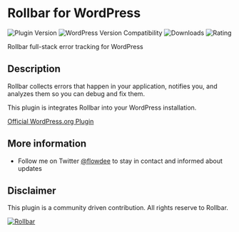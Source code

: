 # Rollbar for WordPress
![Plugin Version](https://img.shields.io/wordpress/plugin/v/rollbar.svg "Plugin Version") ![WordPress Version Compatibility](https://img.shields.io/wordpress/v/rollbar.svg "WordPress Version Compatibility") ![Downloads](https://img.shields.io/wordpress/plugin/dt/rollbar.svg "Downloads") ![Rating](https://img.shields.io/wordpress/plugin/r/rollbar.svg "Rating")

Rollbar full-stack error tracking for WordPress

## Description
Rollbar collects errors that happen in your application, notifies you, and analyzes them so you can debug and fix them.

This plugin is integrates Rollbar into your WordPress installation.

[Official WordPress.org Plugin](https://wordpress.org/plugins/rollbar/)

## More information

* Follow me on Twitter [@flowdee](https://twitter.com/flowdee/) to stay in contact and informed about updates

## Disclaimer

This plugin is a community driven contribution. All rights reserve to Rollbar. 

[![Rollbar](https://d26gfdfi90p7cf.cloudfront.net/rollbar-badge.144534.o.png)](https://rollbar.com/)

